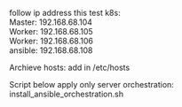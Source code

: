 follow ip address this test k8s:
<br>
Master: 192.168.68.104<br>
Worker: 192.168.68.105<br>
Worker: 192.168.68.106<br>
ansible: 192.168.68.108<br>

Archieve hosts:
add in /etc/hosts

Script below apply only server orchestration:<br>
install_ansible_orchestration.sh
